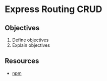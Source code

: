 # Express Routing CRUD

## Objectives

1. Define objectives
2. Explain objectives

## Resources

- [npm](https://npmjs.org)
